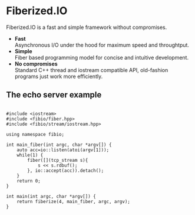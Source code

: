 Fiberized.IO
============

Fiberized.IO is a fast and simple framework without compromises.

* <B>Fast</B><BR/>Asynchronous I/O under the hood for maximum speed and throughtput.
* <B>Simple</B><BR/>Fiber based programming model for concise and intuitive development.
* <B>No compromises</B><BR/>Standard C++ thread and iostream compatible API, old-fashion programs just work more efficiently.

The echo server example
-----------------------
<pre><code>
#include &lt;iostream&gt;
#include &lt;fibio/fiber.hpp&gt;
#include &lt;fibio/stream/iostream.hpp&gt;

using namespace fibio;

int main_fiber(int argc, char *argv[]) {
    auto acc=io::listen(atoi(argv[1]));
    while(1) {
        fiber([](tcp_stream s){
            s &lt;&lt; s.rdbuf();
        }, io::accept(acc)).detach();
    }
    return 0;
}

int main(int argc, char *argv[]) {
    return fiberize(4, main_fiber, argc, argv);
}
</code></pre>
